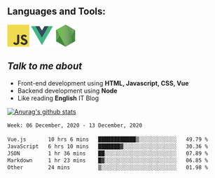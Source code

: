 ## **Languages and Tools:**      
<code><img height="50" src="https://raw.githubusercontent.com/github/explore/80688e429a7d4ef2fca1e82350fe8e3517d3494d/topics/javascript/javascript.png"></code>
<code><img height="50"  src="https://raw.githubusercontent.com/github/explore/80688e429a7d4ef2fca1e82350fe8e3517d3494d/topics/vue/vue.png"></code>
<code><img height="50"  src="https://raw.githubusercontent.com/github/explore/80688e429a7d4ef2fca1e82350fe8e3517d3494d/topics/nodejs/nodejs.png"></code>

## *Talk to me about*
- Front-end development using **HTML, Javascript, CSS, Vue**
- Backend development using **Node**
- Like reading **English** IT Blog    

[![Anurag's github stats](https://github-readme-stats.vercel.app/api?username=qdi5)](https://github.com/anuraghazra/github-readme-stats)    

<!--START_SECTION:waka-->
```text
Week: 06 December, 2020 - 13 December, 2020

Vue.js       10 hrs 6 mins   ████████████▒░░░░░░░░░░░░   49.79 % 
JavaScript   6 hrs 10 mins   ███████▓░░░░░░░░░░░░░░░░░   30.36 % 
JSON         1 hr 36 mins    ██░░░░░░░░░░░░░░░░░░░░░░░   07.89 % 
Markdown     1 hr 23 mins    █▓░░░░░░░░░░░░░░░░░░░░░░░   06.85 % 
Other        24 mins         ▒░░░░░░░░░░░░░░░░░░░░░░░░   01.98 % 
```
<!--END_SECTION:waka-->
